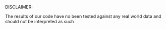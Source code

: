 DISCLAIMER:

The results of our code have no been tested against any real world data and should not be interpreted as such
